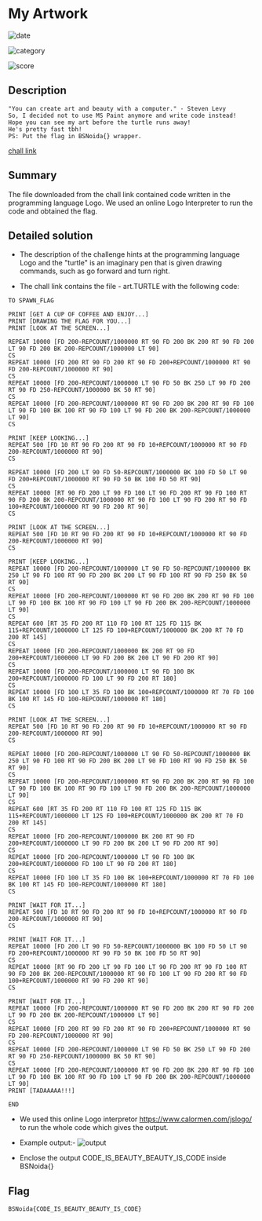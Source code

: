 
# My Artwork

![date](https://img.shields.io/badge/date-07.08.2021-brightgreen.svg)
<!-- Date you solved the question -->

![category](https://img.shields.io/badge/category-Misc-lightgrey.svg)
<!-- Category of the question -->

![score](https://img.shields.io/badge/score-287/500-blue.svg)
<!-- Score of the question / Max Score possible in any question -->

## Description

  ```
  "You can create art and beauty with a computer." - Steven Levy 
  So, I decided not to use MS Paint anymore and write code instead!  
  Hope you can see my art before the turtle runs away!  
  He's pretty fast tbh!  
  PS: Put the flag in BSNoida{} wrapper.
  ```
[chall link](https://storage.googleapis.com/noida_ctf/Misc/art.TURTLE)

## Summary
The file downloaded from the chall link contained code written in the programming language Logo. We used an online Logo Interpreter to run the code and obtained the flag.

## Detailed solution

- The description of the challenge hints at the programming language Logo and the "turtle" is an imaginary pen that is given drawing commands, such as go forward and turn right. 

- The chall link contains the file - art.TURTLE with the following code:

```
TO SPAWN_FLAG

PRINT [GET A CUP OF COFFEE AND ENJOY...]
PRINT [DRAWING THE FLAG FOR YOU...]
PRINT [LOOK AT THE SCREEN...]

REPEAT 10000 [FD 200-REPCOUNT/1000000 RT 90 FD 200 BK 200 RT 90 FD 200 LT 90 FD 200 BK 200-REPCOUNT/1000000 LT 90]
CS
REPEAT 10000 [FD 200 RT 90 FD 200 RT 90 FD 200+REPCOUNT/1000000 RT 90 FD 200-REPCOUNT/1000000 RT 90]
CS
REPEAT 10000 [FD 200-REPCOUNT/1000000 LT 90 FD 50 BK 250 LT 90 FD 200 RT 90 FD 250-REPCOUNT/1000000 BK 50 RT 90]
CS
REPEAT 10000 [FD 200-REPCOUNT/1000000 RT 90 FD 200 BK 200 RT 90 FD 100 LT 90 FD 100 BK 100 RT 90 FD 100 LT 90 FD 200 BK 200-REPCOUNT/1000000 LT 90]
CS

PRINT [KEEP LOOKING...]
REPEAT 500 [FD 10 RT 90 FD 200 RT 90 FD 10+REPCOUNT/1000000 RT 90 FD 200-REPCOUNT/1000000 RT 90]
CS

REPEAT 10000 [FD 200 LT 90 FD 50-REPCOUNT/1000000 BK 100 FD 50 LT 90 FD 200+REPCOUNT/1000000 RT 90 FD 50 BK 100 FD 50 RT 90]
CS
REPEAT 10000 [RT 90 FD 200 LT 90 FD 100 LT 90 FD 200 RT 90 FD 100 RT 90 FD 200 BK 200-REPCOUNT/1000000 RT 90 FD 100 LT 90 FD 200 RT 90 FD 100+REPCOUNT/1000000 RT 90 FD 200 RT 90]
CS

PRINT [LOOK AT THE SCREEN...]
REPEAT 500 [FD 10 RT 90 FD 200 RT 90 FD 10+REPCOUNT/1000000 RT 90 FD 200-REPCOUNT/1000000 RT 90]
CS

PRINT [KEEP LOOKING...]
REPEAT 10000 [FD 200-REPCOUNT/1000000 LT 90 FD 50-REPCOUNT/1000000 BK 250 LT 90 FD 100 RT 90 FD 200 BK 200 LT 90 FD 100 RT 90 FD 250 BK 50 RT 90]
CS
REPEAT 10000 [FD 200-REPCOUNT/1000000 RT 90 FD 200 BK 200 RT 90 FD 100 LT 90 FD 100 BK 100 RT 90 FD 100 LT 90 FD 200 BK 200-REPCOUNT/1000000 LT 90]
CS
REPEAT 600 [RT 35 FD 200 RT 110 FD 100 RT 125 FD 115 BK 115+REPCOUNT/1000000 LT 125 FD 100+REPCOUNT/1000000 BK 200 RT 70 FD 200 RT 145]
CS
REPEAT 10000 [FD 200-REPCOUNT/1000000 BK 200 RT 90 FD 200+REPCOUNT/1000000 LT 90 FD 200 BK 200 LT 90 FD 200 RT 90]
CS
REPEAT 10000 [FD 200-REPCOUNT/1000000 LT 90 FD 100 BK 200+REPCOUNT/1000000 FD 100 LT 90 FD 200 RT 180]
CS
REPEAT 10000 [FD 100 LT 35 FD 100 BK 100+REPCOUNT/1000000 RT 70 FD 100 BK 100 RT 145 FD 100-REPCOUNT/1000000 RT 180]
CS

PRINT [LOOK AT THE SCREEN...]
REPEAT 500 [FD 10 RT 90 FD 200 RT 90 FD 10+REPCOUNT/1000000 RT 90 FD 200-REPCOUNT/1000000 RT 90]
CS

REPEAT 10000 [FD 200-REPCOUNT/1000000 LT 90 FD 50-REPCOUNT/1000000 BK 250 LT 90 FD 100 RT 90 FD 200 BK 200 LT 90 FD 100 RT 90 FD 250 BK 50 RT 90]
CS
REPEAT 10000 [FD 200-REPCOUNT/1000000 RT 90 FD 200 BK 200 RT 90 FD 100 LT 90 FD 100 BK 100 RT 90 FD 100 LT 90 FD 200 BK 200-REPCOUNT/1000000 LT 90]
CS
REPEAT 600 [RT 35 FD 200 RT 110 FD 100 RT 125 FD 115 BK 115+REPCOUNT/1000000 LT 125 FD 100+REPCOUNT/1000000 BK 200 RT 70 FD 200 RT 145]
CS
REPEAT 10000 [FD 200-REPCOUNT/1000000 BK 200 RT 90 FD 200+REPCOUNT/1000000 LT 90 FD 200 BK 200 LT 90 FD 200 RT 90]
CS
REPEAT 10000 [FD 200-REPCOUNT/1000000 LT 90 FD 100 BK 200+REPCOUNT/1000000 FD 100 LT 90 FD 200 RT 180]
CS
REPEAT 10000 [FD 100 LT 35 FD 100 BK 100+REPCOUNT/1000000 RT 70 FD 100 BK 100 RT 145 FD 100-REPCOUNT/1000000 RT 180]
CS

PRINT [WAIT FOR IT...]
REPEAT 500 [FD 10 RT 90 FD 200 RT 90 FD 10+REPCOUNT/1000000 RT 90 FD 200-REPCOUNT/1000000 RT 90]
CS

PRINT [WAIT FOR IT...]
REPEAT 10000 [FD 200 LT 90 FD 50-REPCOUNT/1000000 BK 100 FD 50 LT 90 FD 200+REPCOUNT/1000000 RT 90 FD 50 BK 100 FD 50 RT 90]
CS
REPEAT 10000 [RT 90 FD 200 LT 90 FD 100 LT 90 FD 200 RT 90 FD 100 RT 90 FD 200 BK 200-REPCOUNT/1000000 RT 90 FD 100 LT 90 FD 200 RT 90 FD 100+REPCOUNT/1000000 RT 90 FD 200 RT 90]
CS

PRINT [WAIT FOR IT...]
REPEAT 10000 [FD 200-REPCOUNT/1000000 RT 90 FD 200 BK 200 RT 90 FD 200 LT 90 FD 200 BK 200-REPCOUNT/1000000 LT 90]
CS
REPEAT 10000 [FD 200 RT 90 FD 200 RT 90 FD 200+REPCOUNT/1000000 RT 90 FD 200-REPCOUNT/1000000 RT 90]
CS
REPEAT 10000 [FD 200-REPCOUNT/1000000 LT 90 FD 50 BK 250 LT 90 FD 200 RT 90 FD 250-REPCOUNT/1000000 BK 50 RT 90]
CS
REPEAT 10000 [FD 200-REPCOUNT/1000000 RT 90 FD 200 BK 200 RT 90 FD 100 LT 90 FD 100 BK 100 RT 90 FD 100 LT 90 FD 200 BK 200-REPCOUNT/1000000 LT 90]
PRINT [TADAAAAA!!!]

END
```
- We used this online Logo interpretor https://www.calormen.com/jslogo/ to run the whole code which gives the output.

- Example output:- ![output](https://cdn.discordapp.com/attachments/844906449612177439/874313799400824872/Screenshot_2021-08-09_at_9.00.15_PM.png)

- Enclose the output CODE_IS_BEAUTY_BEAUTY_IS_CODE inside BSNoida{}

## Flag

```
BSNoida{CODE_IS_BEAUTY_BEAUTY_IS_CODE}
```
